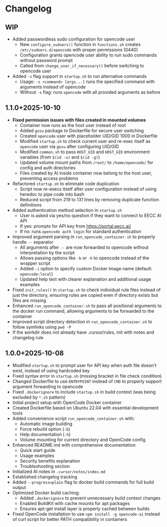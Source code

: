 # Changelog

## WIP

- Added passwordless sudo configuration for opencode user
  - New `configure_sudoers()` function in `functions.sh` creates `/etc/sudoers.d/opencode` with proper permissions (0440)
  - Configuration grants opencode user ability to run sudo commands without password prompt
  - Called from `change_user_if_necessary()` before switching to opencode user
- Added `-s` flag support in `startup.sh` to run alternative commands
  - Usage: `-s <command> [args...]` runs the specified command with arguments instead of opencode
  - Without `-s` flag: runs `opencode` with all provided arguments as before

## 1.1.0+2025-10-10

- **Fixed permission issues with files created in mounted volumes**
  - Container now runs as the host user instead of root
  - Added `gosu` package to Dockerfile for secure user switching
  - Created `opencode` user with placeholder UID/GID 1000 in Dockerfile
  - Modified `startup.sh` to check current user and re-exec itself as `opencode` user via `gosu` after configuring UID/GID
  - Modified `common.sh` to pass `HOST_UID` and `HOST_GID` environment variables (from `$(id -u)` and `$(id -g)`)
  - Updated volume mount paths from `/root/` to `/home/opencode/` for config and auth directories
  - Files created by AI inside container now belong to the host user, preventing access problems
- Refactored `startup.sh` to eliminate code duplication
  - Script now re-execs itself after user configuration instead of using heredoc to pipe code into bash
  - Reduced script from 219 to 131 lines by removing duplicate function definitions
- Added authentication method selection in `startup.sh`
  - User is asked via yes/no question if they want to connect to EECC AI API
  - If yes: prompts for API key from https://portal.eecc.ai/
  - If no: runs `opencode auth login` for standard authentication
- Improved argument parsing in `run_opencode_container.sh` to properly handle `--` separator
  - All arguments after `--` are now forwarded to opencode without interpretation by the script
  - Allows passing options like `-b` or `-h` to opencode instead of the wrapper script
  - Added `-i` option to specify custom Docker image name (default: `opencode:local`)
  - Updated help text with clearer explanation and additional usage examples
- Fixed `init_rules()` in `startup.sh` to check individual rule files instead of just the directory, ensuring rules are copied even if directory exists but files are missing
- Enhanced `run_opencode_container.sh` to pass all positional arguments to the docker run command, allowing arguments to be forwarded to the container
- Improved script directory detection in `run_opencode_container.sh` to follow symlinks using `pwd -P`
- If the workdir does not already have .cursor/rules, init with notes and changelog rule

## 1.0.0+2025-10-08

- Modified `startup.sh` to prompt user for API key when auth file doesn't exist, instead of using hardcoded key
- Fixed syntax error in `startup.sh` (missing bracket in file check condition)
- Changed Dockerfile to use `ENTRYPOINT` instead of `CMD` to properly support argument forwarding to opencode
- Fixed `.dockerignore` to include `startup.sh` in build context (was being excluded by `*.sh` pattern)
- Initial project setup with OpenCode Docker container
- Created Dockerfile based on Ubuntu 22.04 with essential development tools
- Added convenience script `run_opencode_container.sh` with:
  - Automatic image building
  - Force rebuild option (`-b`)
  - Help documentation (`-h`)
  - Volume mounting for current directory and OpenCode config
- Enhanced README.md with comprehensive documentation:
  - Quick start guide
  - Usage examples
  - Security benefits explanation
  - Troubleshooting section
- Initialized AI notes in `.cursor/notes/index.md`
- Established changelog tracking
- Added `--progress=plain` flag to docker build commands for full build output
- Optimized Docker build caching:
  - Added `.dockerignore` to prevent unnecessary build context changes
  - Enabled BuildKit with cache mounts for apt packages
  - Ensures apt-get install layer is properly cached between builds
- Fixed OpenCode installation to use `npm install -g opencode-ai` instead of curl script for better PATH compatibility in containers
